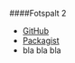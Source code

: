 ####Fotspalt 2

* [GitHub](https://github.com/canax/anax-flat)
* [Packagist](https://packagist.org/packages/mos/anax-flat)
* bla bla bla
